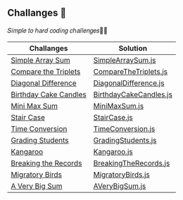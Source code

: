 ## Challanges 💫​
𝑆𝑖𝑚𝑝𝑙𝑒 𝑡𝑜 ℎ𝑎𝑟𝑑 𝑐𝑜𝑑𝑖𝑛𝑔 𝑐ℎ𝑎𝑙𝑙𝑒𝑛𝑔𝑒𝑠🏃‍♀️​

| Challanges             | Solution                                                                |
| ----------------- | ------------------------------------------------------------------ |
| [Simple Array Sum](https://www.hackerrank.com/challenges/simple-array-sum/problem?isFullScreen=false)|[SimpleArraySum.js](https://github.com/elifgazioglu/algorithm-challange-js/blob/main/SimpleArraySum.js)
| [Compare the Triplets](https://www.hackerrank.com/challenges/compare-the-triplets/problem)|[CompareTheTriplets.js](https://github.com/elifgazioglu/algorithm-challange-js/blob/main/CompareTheTriplets.js)
| [Diagonal Difference](https://www.hackerrank.com/challenges/diagonal-difference/problem)|[DiagonalDifference.js](https://github.com/elifgazioglu/algorithm-challange-js/blob/main/DiagonalDifference.js)
| [Birthday Cake Candles](https://www.hackerrank.com/challenges/birthday-cake-candles/problem?isFullScreen=true)|[BirthdayCakeCandles.js](https://github.com/elifgazioglu/algorithm-challange-js/blob/main/BirthdayCakeCandles.js)
| [Mini Max Sum](https://www.hackerrank.com/challenges/mini-max-sum/problem?isFullScreen=true)|[MiniMaxSum.js](https://github.com/elifgazioglu/algorithm-challange-js/blob/main/MiniMaxSum.js)
| [Stair Case](https://www.hackerrank.com/challenges/staircase/problem?isFullScreen=true)|[StairCase.js](https://github.com/elifgazioglu/algorithm-challange-js/blob/main/StairCase.js)
| [Time Conversion](https://www.hackerrank.com/challenges/time-conversion/problem?isFullScreen=true)|[TimeConversion.js](https://github.com/elifgazioglu/algorithm-challange-js/blob/main/TimeConversion.js)
| [Grading Students](https://www.hackerrank.com/challenges/grading/problem?isFullScreen=true)|[GradingStudents.js](https://github.com/elifgazioglu/algorithm-challange-js/blob/main/GradingStudents.js)
| [Kangaroo](https://www.hackerrank.com/challenges/kangaroo/problem?isFullScreen=true)|[Kangaroo.js](https://github.com/elifgazioglu/algorithm-challange-js/blob/main/Kangaroo.js)
| [Breaking the Records](https://www.hackerrank.com/challenges/breaking-best-and-worst-records/problem?isFullScreen=true)|[BreakingTheRecords.js](https://github.com/elifgazioglu/algorithm-challange-js/blob/main/BirthdayCakeCandles.js)
| [Migratory Birds](https://www.hackerrank.com/challenges/migratory-birds/problem?isFullScreen=true)|[MigratoryBirds.js](https://github.com/elifgazioglu/algorithm-challange-js/blob/main/MigratoryBirds.js)
| [A Very Big Sum](https://www.hackerrank.com/challenges/a-very-big-sum/problem?isFullScreen=true)|[AVeryBigSum.js](https://github.com/elifgazioglu/algorithm-challange-js/blob/main/AVeryBigSum.js)



